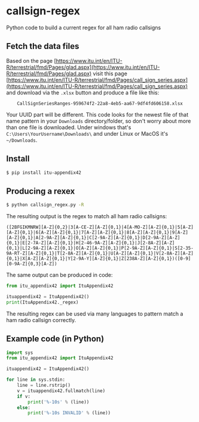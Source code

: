 # callsign-regex
Python code to build a current regex for all ham radio callsigns

## Fetch the data files

Based on the page 
[https://www.itu.int/en/ITU-R/terrestrial/fmd/Pages/glad.aspx](https://www.itu.int/en/ITU-R/terrestrial/fmd/Pages/glad.aspx)
visit this page
[https://www.itu.int/en/ITU-R/terrestrial/fmd/Pages/call_sign_series.aspx](https://www.itu.int/en/ITU-R/terrestrial/fmd/Pages/call_sign_series.aspx)
and download via the `.xlsx` button and produce a file like this:
```
    CallSignSeriesRanges-959674f2-22a8-4eb5-aa67-9df4fd606158.xlsx
```
Your UUID part will be different.  This code looks for the newest file of that name pattern in your `Downloads` directory/folder, so don't worry about more than one file is downloaded.
Under windows that's `C:\Users\YourUsername\Downloads\` and under Linux or MacOS it's `~/Downloads`.


## Install

```bash
$ pip install itu-appendix42
```

## Producing a rexex

```bash
$ python callsign_regex.py -R
```

The resulting output is the regex to match all ham radio callsigns:
```
([2BFGIKMNRW][A-Z]{0,2}|3[A-CE-Z][A-Z]{0,1}|4[A-MO-Z][A-Z]{0,1}|5[A-Z][A-Z]{0,1}|6[A-Z][A-Z]{0,1}|7[A-Z][A-Z]{0,1}|8[A-Z][A-Z]{0,1}|9[A-Z][A-Z]{0,1}|A[2-9A-Z][A-Z]{0,1}|C[2-9A-Z][A-Z]{0,1}|D[2-9A-Z][A-Z]{0,1}|E[2-7A-Z][A-Z]{0,1}|H[2-46-9A-Z][A-Z]{0,1}|J[2-8A-Z][A-Z]{0,1}|L[2-9A-Z][A-Z]{0,1}|O[A-Z][A-Z]{0,1}|P[2-9A-Z][A-Z]{0,1}|S[2-35-9A-RT-Z][A-Z]{0,1}|T[2-8A-Z][A-Z]{0,1}|U[A-Z][A-Z]{0,1}|V[2-8A-Z][A-Z]{0,1}|X[A-Z][A-Z]{0,1}|Y[2-9A-Y][A-Z]{0,1}|Z[238A-Z][A-Z]{0,1})([0-9][0-9A-Z]{0,3}[A-Z])
```

The same output can be produced in code:
```python
from itu_appendix42 import ItuAppendix42

ituappendix42 = ItuAppendix42()
print(ItuAppendix42._regex)
```

The resulting regex can be used via many languages to pattern match a ham radio callsign correctly.

## Example code (in Python)

```python
import sys
from itu_appendix42 import ItuAppendix42

ituappendix42 = ItuAppendix42()

for line in sys.stdin:
    line = line.rstrip()
    v = ituappendix42.fullmatch(line)
    if v:
        print('%-10s' % (line))
    else:
        print('%-10s INVALID' % (line))
```

